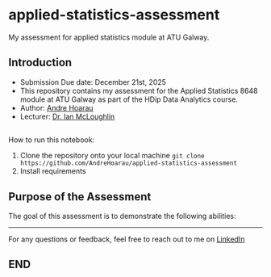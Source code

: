# applied-statistics-assessment
My assessment for applied statistics module at ATU Galway.
## Introduction
* Submission Due date: December 21st, 2025
* This repository contains my assessment for the Applied Statistics 8648 module at ATU Galway as part of the HDip Data Analytics course.
* Author: [Andre Hoarau](https://github.com/AndreHoarau)
* Lecturer: [Dr. Ian McLoughlin](https://github.com/ianmcloughlin)
##
How to run this notebook: 
1. Clone the repository onto your local machine
`git clone https://github.com/AndreHoarau/applied-statistics-assessment `
2. Install requirements

## Purpose of the Assessment

The goal of this assessment is to demonstrate the following abilities:

---

For any questions or feedback, feel free to reach out to me on [LinkedIn](https://www.linkedin.com/in/andre-hoarau/)

## END